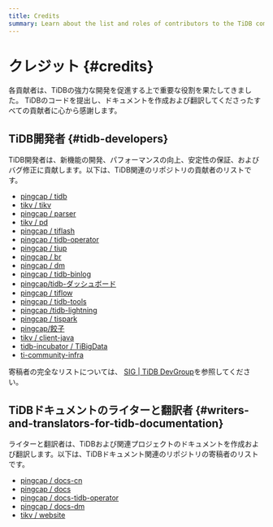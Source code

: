 ```yaml
---
title: Credits
summary: Learn about the list and roles of contributors to the TiDB community.
---
```


# クレジット {#credits}

各貢献者は、TiDBの強力な開発を促進する上で重要な役割を果たしてきました。 TiDBのコードを提出し、ドキュメントを作成および翻訳してくださったすべての貢献者に心から感謝します。

## TiDB開発者 {#tidb-developers}

TiDB開発者は、新機能の開発、パフォーマンスの向上、安定性の保証、およびバグ修正に貢献します。以下は、TiDB関連のリポジトリの貢献者のリストです。

-   [pingcap / tidb](https://github.com/pingcap/tidb/graphs/contributors)
-   [tikv / tikv](https://github.com/tikv/tikv/graphs/contributors)
-   [pingcap / parser](https://github.com/pingcap/parser/graphs/contributors)
-   [tikv / pd](https://github.com/tikv/pd/graphs/contributors)
-   [pingcap / tiflash](https://github.com/pingcap/tiflash/graphs/contributors)
-   [pingcap / tidb-operator](https://github.com/pingcap/tidb-operator/graphs/contributors)
-   [pingcap / tiup](https://github.com/pingcap/tiup/graphs/contributors)
-   [pingcap / br](https://github.com/pingcap/br/graphs/contributors)
-   [pingcap / dm](https://github.com/pingcap/dm/graphs/contributors)
-   [pingcap / tidb-binlog](https://github.com/pingcap/tidb-binlog/graphs/contributors)
-   [pingcap/tidb-ダッシュボード](https://github.com/pingcap/tidb-dashboard/graphs/contributors)
-   [pingcap / tiflow](https://github.com/pingcap/tiflow/graphs/contributors)
-   [pingcap / tidb-tools](https://github.com/pingcap/tidb-tools/graphs/contributors)
-   [pingcap /tidb-lightning](https://github.com/pingcap/tidb-lightning/graphs/contributors)
-   [pingcap / tispark](https://github.com/pingcap/tispark/graphs/contributors)
-   [pingcap/餃子](https://github.com/pingcap/dumpling/graphs/contributors)
-   [tikv / client-java](https://github.com/tikv/client-java/graphs/contributors)
-   [tidb-incubator / TiBigData](https://github.com/tidb-incubator/TiBigData/graphs/contributors)
-   [ti-community-infra](https://github.com/orgs/ti-community-infra/people)

寄稿者の完全なリストについては、 [SIG | TiDB DevGroup](https://contributor.tidb.io/sig)を参照してください。

## TiDBドキュメントのライターと翻訳者 {#writers-and-translators-for-tidb-documentation}

ライターと翻訳者は、TiDBおよび関連プロジェクトのドキュメントを作成および翻訳します。以下は、TiDBドキュメント関連のリポジトリの寄稿者のリストです。

-   [pingcap / docs-cn](https://github.com/pingcap/docs-cn/graphs/contributors)
-   [pingcap / docs](https://github.com/pingcap/docs/graphs/contributors)
-   [pingcap / docs-tidb-operator](https://github.com/pingcap/docs-tidb-operator/graphs/contributors)
-   [pingcap / docs-dm](https://github.com/pingcap/docs-dm/graphs/contributors)
-   [tikv / website](https://github.com/tikv/website/graphs/contributors)

